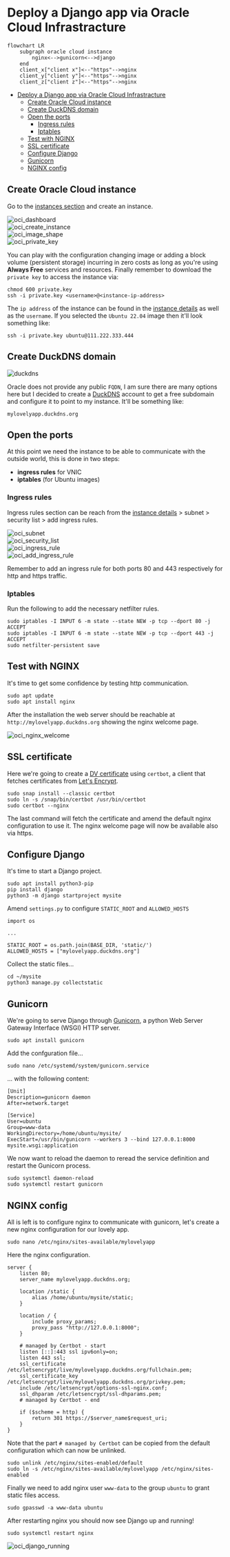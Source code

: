 # Deploy a Django app via Oracle Cloud Infrastracture  

```mermaid
flowchart LR
    subgraph oracle cloud instance
        nginx<-->gunicorn<-->django
    end
    client_x["client x"]<--"https"-->nginx
    client_y["client y"]<--"https"-->nginx
    client_z["client z"]<--"https"-->nginx
```

- [Deploy a Django app via Oracle Cloud Infrastracture](#deploy-a-django-app-via-oracle-cloud-infrastracture)
  - [Create Oracle Cloud instance](#create-oracle-cloud-instance)
  - [Create DuckDNS domain](#create-duckdns-domain)
  - [Open the ports](#open-the-ports)
    - [Ingress rules](#ingress-rules)
    - [Iptables](#iptables)
  - [Test with NGINX](#test-with-nginx)
  - [SSL certificate](#ssl-certificate)
  - [Configure Django](#configure-django)
  - [Gunicorn](#gunicorn)
  - [NGINX config](#nginx-config)


## Create Oracle Cloud instance  

Go to the [instances section](https://cloud.oracle.com/compute/instances) and create an instance.  

![oci_dashboard](https://github.com/dennyb87/elettrotecnica-serale/assets/7195133/06f79827-0c98-449a-940b-b998d75f0d2b)  
![oci_create_instance](https://github.com/dennyb87/elettrotecnica-serale/assets/7195133/c2e66b6f-6d67-4a91-867e-150b9b3729d6)  
![oci_image_shape](https://github.com/dennyb87/elettrotecnica-serale/assets/7195133/00aa4f24-2e81-43bb-916a-b3f44add215d)  
![oci_private_key](https://github.com/dennyb87/elettrotecnica-serale/assets/7195133/82dffafa-a35a-441b-8880-6da94aa10ef5)  

You can play with the configuration changing image or adding a block volume (persistent storage) incurring in zero costs as long as you're using **Always Free** services and resources. Finally remember to download the `private key` to access the instance via:  

```
chmod 600 private.key
ssh -i private.key <username>@<instance-ip-address>
```

The `ip address` of the instance can be found in the [instance details](https://cloud.oracle.com/compute/instances) as well as the `username`. If you selected the `Ubuntu 22.04` image then it'll look something like:  

```
ssh -i private.key ubuntu@111.222.333.444
```

## Create DuckDNS domain  

![duckdns](https://github.com/dennyb87/elettrotecnica-serale/assets/7195133/66490d29-3291-42b7-a225-a0075ca15de5)  

Oracle does not provide any public `FQDN`, I am sure there are many options here but I decided to create a [DuckDNS](https://www.duckdns.org/) account to get a free subdomain and configure it to point to my instance. It'll be something like:  

```
mylovelyapp.duckdns.org
```

## Open the ports  

At this point we need the instance to be able to communicate with the outside world, this is done in two steps:  

* **ingress rules** for VNIC
* **iptables** (for Ubuntu images)

### Ingress rules  

Ingress rules section can be reach from the [instance details](https://cloud.oracle.com/compute/instances) > subnet > security list > add ingress rules.  

![oci_subnet](https://github.com/dennyb87/elettrotecnica-serale/assets/7195133/6814e798-7913-45c6-8818-dca9157d3af1)  
![oci_security_list](https://github.com/dennyb87/elettrotecnica-serale/assets/7195133/1c3e6c8b-0f35-4d2c-97b4-a0651cf17816)  
![oci_ingress_rule](https://github.com/dennyb87/elettrotecnica-serale/assets/7195133/0f9dd184-6b50-4b8d-9c40-8ecfa912bbcc)  
![oci_add_ingress_rule](https://github.com/dennyb87/elettrotecnica-serale/assets/7195133/94245e3b-dae7-4032-ac06-26bd146549b2)  

Remember to add an ingress rule for both ports 80 and 443 respectively for http and https traffic.  

### Iptables  

Run the following to add the necessary netfilter rules.  

```
sudo iptables -I INPUT 6 -m state --state NEW -p tcp --dport 80 -j ACCEPT
sudo iptables -I INPUT 6 -m state --state NEW -p tcp --dport 443 -j ACCEPT
sudo netfilter-persistent save
``` 

## Test with NGINX  

It's time to get some confidence by testing http communication.  

```
sudo apt update
sudo apt install nginx
```

After the installation the web server should be reachable at `http://mylovelyapp.duckdns.org` showing the nginx welcome page.  

![oci_nginx_welcome](https://github.com/dennyb87/elettrotecnica-serale/assets/7195133/ffd97f22-af49-4dae-a4ff-435bf669bf58)  


## SSL certificate  

Here we're going to create a [DV certificate](https://en.wikipedia.org/wiki/Domain-validated_certificate) using `certbot`, a client that fetches certificates from [Let's Encrypt](https://letsencrypt.org/).  

```
sudo snap install --classic certbot
sudo ln -s /snap/bin/certbot /usr/bin/certbot
sudo certbot --nginx
```

The last command will fetch the certificate and amend the default nginx configuration to use it. The nginx welcome page will now be available also via https.  

## Configure Django  

It's time to start a Django project.  

```
sudo apt install python3-pip
pip install django
python3 -m django startproject mysite
```

Amend `settings.py` to configure `STATIC_ROOT` and `ALLOWED_HOSTS`

```
import os

...

STATIC_ROOT = os.path.join(BASE_DIR, 'static/')
ALLOWED_HOSTS = ["mylovelyapp.duckdns.org"]
```

Collect the static files...  

```
cd ~/mysite
python3 manage.py collectstatic
```

## Gunicorn  

We're going to serve Django through [Gunicorn](https://gunicorn.org/), a python Web Server Gateway Interface (WSGI) HTTP server.  

```
sudo apt install gunicorn
```

Add the confguration file...  

```
sudo nano /etc/systemd/system/gunicorn.service
```
... with the following content:  

```
[Unit]
Description=gunicorn daemon
After=network.target

[Service]
User=ubuntu
Group=www-data
WorkingDirectory=/home/ubuntu/mysite/
ExecStart=/usr/bin/gunicorn --workers 3 --bind 127.0.0.1:8000 mysite.wsgi:application
```

We now want to reload the daemon to reread the service definition and restart the Gunicorn process.  

```
sudo systemctl daemon-reload
sudo systemctl restart gunicorn
```

## NGINX config  

All is left is to configure nginx to communicate with gunicorn, let's create a new nginx configuration for our lovely app.    

```
sudo nano /etc/nginx/sites-available/mylovelyapp
```

Here the nginx configuration.   

```
server {
    listen 80;
    server_name mylovelyapp.duckdns.org;

    location /static {
        alias /home/ubuntu/mysite/static;
    }

    location / {
        include proxy_params;
        proxy_pass "http://127.0.0.1:8000";
    }
    
    # managed by Certbot - start
    listen [::]:443 ssl ipv6only=on;
    listen 443 ssl;
    ssl_certificate /etc/letsencrypt/live/mylovelyapp.duckdns.org/fullchain.pem;
    ssl_certificate_key /etc/letsencrypt/live/mylovelyapp.duckdns.org/privkey.pem;
    include /etc/letsencrypt/options-ssl-nginx.conf;
    ssl_dhparam /etc/letsencrypt/ssl-dhparams.pem;
    # managed by Certbot - end

    if ($scheme = http) {
        return 301 https://$server_name$request_uri;
    }
}
```

Note that the part `# managed by Certbot` can be copied from the default configuration which can now be unlinked.  

```
sudo unlink /etc/nginx/sites-enabled/default
sudo ln -s /etc/nginx/sites-available/mylovelyapp /etc/nginx/sites-enabled
```

Finally we need to add nginx user `www-data` to the group `ubuntu` to grant static files access.  

```
sudo gpasswd -a www-data ubuntu
```

After restarting nginx you should now see Django up and running!  

```
sudo systemctl restart nginx
```

![oci_django_running](https://github.com/dennyb87/elettrotecnica-serale/assets/7195133/14cb2291-b8c2-4aca-84bb-2cd2a2e38cc5)  
